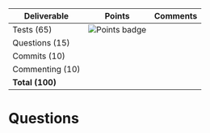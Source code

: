 | Deliverable     | Points                                                       | Comments |
|-----------------|--------------------------------------------------------------|----------|
| Tests (65)      | ![Points badge](../../blob/badges/.github/badges/points.svg) |          |
| Questions (15)  |                                                              |          |
| Commits (10)    |                                                              |          |
| Commenting (10) |                                                              |          |
| **Total (100)** |                                                              |          |

# Questions

